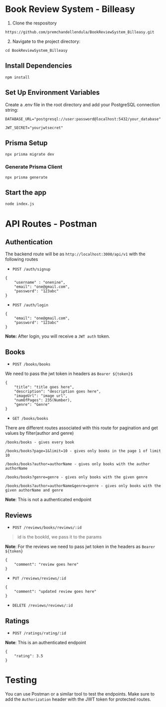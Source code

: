 # Book Review System - Billeasy

1. Clone the respository
```
https://github.com/premchandellendula/BookReviewSystem_Billeasy.git
```

2. Navigate to the project directory:

```
cd BookReviewSystem_Billeasy
```

## Install Dependencies
```
npm install
```

## Set Up Environment Variables
Create a .env file in the root directory and add your PostgreSQL connection string:
```
DATABASE_URL="postgresql://user:password@localhost:5432/your_database"
```
```
JWT_SECRET="yourjwtsecret"
```

## Prisma Setup

```
npx prisma migrate dev
```

### Generate Prisma Client
```
npx prisma generate
```

## Start the app
```
node index.js
```

# API Routes - Postman

## Authentication

The backend route will be as `http://localhost:3000/api/v1` with the following routes

- `POST /auth/signup`
```
{
    "username" : "onenine",
    "email": "one@gmail.com",
    "password": "123abc"
}
```

- `POST /auth/login`

```
{
    "email": "one@gmail.com",
    "password": "123abc"
}
```

**Note:** After login, you will receive a `JWT auth` token.

## Books

- `POST /books/books`

We need to pass the jwt token in headers as `Bearer ${token}$`
```
{
    "title": "title goes here",
    "description": "description goes here",
    "imageUrl": "image url",
    "numOfPages": 235(Number),
    "genre": "Genre"
}
```

- `GET /books/books`

There are different routes associated with this route for pagination and get values by filter(author and genre)

```
/books/books - gives every book

/books/books?page=1&limit=10 - gives only books in the page 1 of limit 10

/books/books?author=authorName - gives only books with the author authorName

/books/books?genre=genre - gives only books with the given genre

/books/books?author=authorName&genre=genre - gives only books with the given authorName and genre
```
**Note**: This is not a authenticated endpoint

## Reviews

- `POST /reviews/books/reviews/:id`
> id is the bookId, we pass it to the params

**Note**: For the reviews we need to pass jwt token in the headers as `Bearer ${token}`

```
{
    "comment": "review goes here"
}
```

- `PUT /reviews/reviews/:id`

```
{
    "comment": "updated review goes here"
}
```

- `DELETE /reviews/reviews/:id`

## Ratings

- `POST /ratings/rating/:id`

**Note**: This is an authenticated endpoint

```
{
    "rating": 3.5
}
```

# Testing

You can use Postman or a similar tool to test the endpoints. Make sure to add the `Authorization` header with the JWT token for protected routes.